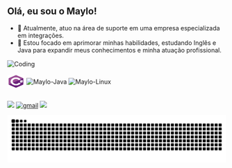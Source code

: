 ## Olá, eu sou o Maylo!

  - 🔭 Atualmente, atuo na área de suporte em uma empresa especializada em integrações.
  - 🌱 Estou focado em aprimorar minhas habilidades, estudando Inglês e Java para expandir meus conhecimentos e minha atuação profissional.

<img align="center" alt="Coding" width="500" src="https://user-images.githubusercontent.com/74038190/225813708-98b745f2-7d22-48cf-9150-083f1b00d6c9.gif">


<div style="display: inline_block"><br>
  <img align="center" alt="Maylo-Csharp" height="30" width="40" src="https://raw.githubusercontent.com/devicons/devicon/master/icons/csharp/csharp-original.svg">
  <img align="center" alt="Maylo-Java" height="30" width="40" src="https://cdn.jsdelivr.net/gh/devicons/devicon@latest/icons/java/java-original.svg">
  <img align="center" alt="Maylo-Linux" height="30" width="40" src="https://cdn.jsdelivr.net/gh/devicons/devicon@latest/icons/linux/linux-original.svg">
</div>

##

<div> 
  <a href="https://www.instagram.com/maylodossantos/" target="_blank"><img src="https://img.shields.io/badge/-Instagram-%23E4405F?style=for-the-badge&logo=instagram&logoColor=white" target="_blank"></a>
  <a href="mailto:ricardorhv.dev@gmail.com" target="_blank"><img src="https://img.shields.io/badge/Gmail-D14836?style=for-the-badge&logo=gmail&logoColor=white" alt="gmail" target="_blank"></a>
  <a href="https://www.linkedin.com/in/maylo-santos-265933243/" target="_blank"><img src="https://img.shields.io/badge/-LinkedIn-%230077B5?style=for-the-badge&logo=linkedin&logoColor=white" target="_blank"></a>
</div>

![Snake animation](https://github.com/maylodossantos/maylodossantos/blob/output/github-contribution-grid-snake.svg)


